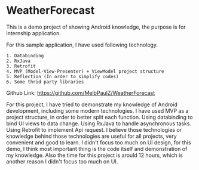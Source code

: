 # WeatherForecast

This is a demo project of showing Android knowledge, the purpose is for internship application.

For this sample application, I have used following technology.

```
1. Databinding
2. RxJava
3. Retrofit
4. MVP (Model-View-Presenter) + ViewModel project structure
5. Reflection (In order to simplify codes)
6. Some thrid party libraries
```


Github Link:
https://github.com/MelbPaulZ/WeatherForecast

For this project, I have tried to demonstrate my knowledge of Android development, including some modern technologies.
I have used MVP as a project structure, in order to better split each function.
Using databinding to bind UI views to data change.
Using RxJava to handle asynchronous tasks.
Using Retrofit to implement Api request.
I believe those technologies or knowledge behind those technologies are useful for all projects, very convenient and good to learn.
I didn't focus too much on UI design, for this demo, I think most important thing is the code itself and demonstration of my knowledge. Also the time for this project is arould 12 hours, which is another reason I didn't focus too much on UI.

